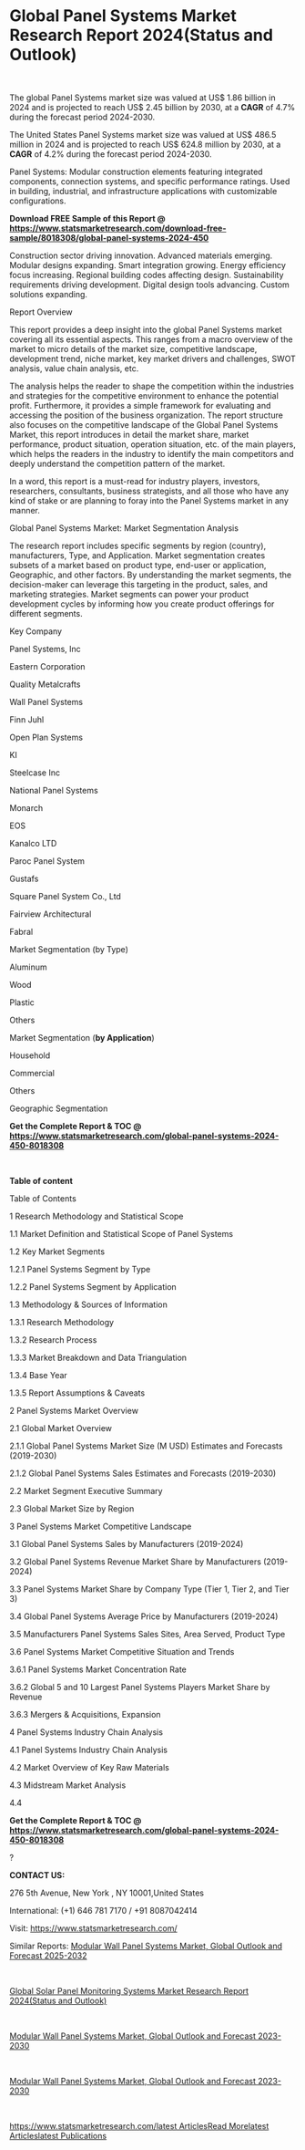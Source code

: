 <h1>Global Panel Systems Market Research Report 2024(Status and Outlook)</h1><br/><p>The global Panel Systems market size was valued at US$ 1.86 billion in 2024 and is projected to reach US$ 2.45 billion by 2030, at a <strong>CAGR</strong> of 4.7% during the forecast period 2024-2030.</p>
 
 
 
 <p>The United States Panel Systems market size was valued at US$ 486.5 million in 2024 and is projected to reach US$ 624.8 million by 2030, at a <strong>CAGR</strong> of 4.2% during the forecast period 2024-2030.</p>
 
 
 
 <p>Panel Systems: Modular construction elements featuring integrated components, connection systems, and specific performance ratings. Used in building, industrial, and infrastructure applications with customizable configurations.</p>
 
 
 
 <p><strong>Download FREE Sample of this Report @ <a href="https://www.statsmarketresearch.com/download-free-sample/8018308/global-panel-systems-2024-450">https://www.statsmarketresearch.com/download-free-sample/8018308/global-panel-systems-2024-450</a></strong></p>
 
 
 
 <p>Construction sector driving innovation. Advanced materials emerging. Modular designs expanding. Smart integration growing. Energy efficiency focus increasing. Regional building codes affecting design. Sustainability requirements driving development. Digital design tools advancing. Custom solutions expanding.</p>
 
 
 
 <p>Report Overview</p>
 
 
 
 <p>This report provides a deep insight into the global Panel Systems market covering all its essential aspects. This ranges from a macro overview of the market to micro details of the market size, competitive landscape, development trend, niche market, key market drivers and challenges, SWOT analysis, value chain analysis, etc.</p>
 
 
 
 <p>The analysis helps the reader to shape the competition within the industries and strategies for the competitive environment to enhance the potential profit. Furthermore, it provides a simple framework for evaluating and accessing the position of the business organization. The report structure also focuses on the competitive landscape of the Global Panel Systems Market, this report introduces in detail the market share, market performance, product situation, operation situation, etc. of the main players, which helps the readers in the industry to identify the main competitors and deeply understand the competition pattern of the market.</p>
 
 
 
 <p>In a word, this report is a must-read for industry players, investors, researchers, consultants, business strategists, and all those who have any kind of stake or are planning to foray into the Panel Systems market in any manner.</p>
 
 
 
 <p>Global Panel Systems Market: Market Segmentation Analysis</p>
 
 
 
 <p>The research report includes specific segments by region (country), manufacturers, Type, and Application. Market segmentation creates subsets of a market based on product type, end-user or application, Geographic, and other factors. By understanding the market segments, the decision-maker can leverage this targeting in the product, sales, and marketing strategies. Market segments can power your product development cycles by informing how you create product offerings for different segments.</p>
 
 
 
 <p>Key Company</p>
 
 
 
 <p>Panel Systems, Inc</p>
 
 
 
 <p>Eastern Corporation</p>
 
 
 
 <p>Quality Metalcrafts</p>
 
 
 
 <p>Wall Panel Systems</p>
 
 
 
 <p>Finn Juhl</p>
 
 
 
 <p>Open Plan Systems</p>
 
 
 
 <p>KI</p>
 
 
 
 <p>Steelcase Inc</p>
 
 
 
 <p>National Panel Systems</p>
 
 
 
 <p>Monarch</p>
 
 
 
 <p>EOS</p>
 
 
 
 <p>Kanalco LTD</p>
 
 
 
 <p>Paroc Panel System</p>
 
 
 
 <p>Gustafs</p>
 
 
 
 <p>Square Panel System Co., Ltd</p>
 
 
 
 <p>Fairview Architectural</p>
 
 
 
 <p>Fabral</p>
 
 
 
 <p>Market Segmentation (by Type)</p>
 
 
 
 <p>Aluminum</p>
 
 
 
 <p>Wood</p>
 
 
 
 <p>Plastic</p>
 
 
 
 <p>Others</p>
 
 
 
 <p>Market Segmentation (<strong>by Application</strong>)</p>
 
 
 
 <p>Household</p>
 
 
 
 <p>Commercial</p>
 
 
 
 <p>Others</p>
 
 
 
 <p>Geographic Segmentation</p>
 
 
 
 <div><b>Get the Complete Report & TOC @ <a href="https://www.statsmarketresearch.com/global-panel-systems-2024-450-8018308">https://www.statsmarketresearch.com/global-panel-systems-2024-450-8018308</a></b></div>
 
 
 
 <p><br />
 
 <b>Table of content</b></p>
 
 
 
 <p>Table of Contents<br />
 
 1 Research Methodology and Statistical Scope<br />
 
 1.1 Market Definition and Statistical Scope of Panel Systems<br />
 
 1.2 Key Market Segments<br />
 
 1.2.1 Panel Systems Segment by Type<br />
 
 1.2.2 Panel Systems Segment by Application<br />
 
 1.3 Methodology & Sources of Information<br />
 
 1.3.1 Research Methodology<br />
 
 1.3.2 Research Process<br />
 
 1.3.3 Market Breakdown and Data Triangulation<br />
 
 1.3.4 Base Year<br />
 
 1.3.5 Report Assumptions & Caveats<br />
 
 2 Panel Systems Market Overview<br />
 
 2.1 Global Market Overview<br />
 
 2.1.1 Global Panel Systems Market Size (M USD) Estimates and Forecasts (2019-2030)<br />
 
 2.1.2 Global Panel Systems Sales Estimates and Forecasts (2019-2030)<br />
 
 2.2 Market Segment Executive Summary<br />
 
 2.3 Global Market Size by Region<br />
 
 3 Panel Systems Market Competitive Landscape<br />
 
 3.1 Global Panel Systems Sales by Manufacturers (2019-2024)<br />
 
 3.2 Global Panel Systems Revenue Market Share by Manufacturers (2019-2024)<br />
 
 3.3 Panel Systems Market Share by Company Type (Tier 1, Tier 2, and Tier 3)<br />
 
 3.4 Global Panel Systems Average Price by Manufacturers (2019-2024)<br />
 
 3.5 Manufacturers Panel Systems Sales Sites, Area Served, Product Type<br />
 
 3.6 Panel Systems Market Competitive Situation and Trends<br />
 
 3.6.1 Panel Systems Market Concentration Rate<br />
 
 3.6.2 Global 5 and 10 Largest Panel Systems Players Market Share by Revenue<br />
 
 3.6.3 Mergers & Acquisitions, Expansion<br />
 
 4 Panel Systems Industry Chain Analysis<br />
 
 4.1 Panel Systems Industry Chain Analysis<br />
 
 4.2 Market Overview of Key Raw Materials<br />
 
 4.3 Midstream Market Analysis<br />
 
 4.4</p>
 
 
 
 <div><b>Get the Complete Report & TOC @ <a href="https://www.statsmarketresearch.com/global-panel-systems-2024-450-8018308">https://www.statsmarketresearch.com/global-panel-systems-2024-450-8018308</a></b></div>
 
 
 
 <p>? </p>
 
 
 
 <p><b>CONTACT US:</b><br />
 
 276 5th Avenue, New York , NY 10001,United States<br />
 
 International: (+1) 646 781 7170 / +91 8087042414<br />
 
 Visit: <a href="https://www.statsmarketresearch.com/">https://www.statsmarketresearch.com/</a><br />
 
 Similar Reports: <a href="https://www.statsmarketresearch.com/global-panel-systems-2024-450-8018308">Modular Wall Panel Systems Market, Global Outlook and Forecast 2025-2032 </a><br />
 
 <br />
 
 <a href="https://www.statsmarketresearch.com/global-panel-systems-2024-450-8018308">Global Solar Panel Monitoring Systems Market Research Report 2024(Status and Outlook)</a><br />
 
 <br />
 
 <a href="https://www.statsmarketresearch.com/global-panel-systems-2024-450-8018308">Modular Wall Panel Systems Market, Global Outlook and Forecast 2023-2030</a><br />
 
 <br />
 
 <a href="https://www.statsmarketresearch.com/global-panel-systems-2024-450-8018308">Modular Wall Panel Systems Market, Global Outlook and Forecast 2023-2030</a><br />
 
 <br />
 
 <a href="https://gyeongbokgung.com">https://www.statsmarketresearch.com/</a><a href="https://hallyeomaritime.com">latest Articles</a><a href="https://jingwansa.com">Read More</a><a href="https://nguoiviet.jp/">latest Articles</a><a href="https://www.intelmarketresearch.com/">latest Publications</a></p>